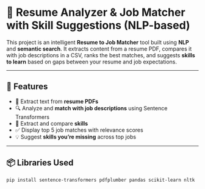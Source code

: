 # 📄 Resume Analyzer & Job Matcher with Skill Suggestions (NLP-based)

This project is an intelligent **Resume to Job Matcher** tool built using **NLP** and **semantic search**. It extracts content from a resume PDF, compares it with job descriptions in a CSV, ranks the best matches, and suggests **skills to learn** based on gaps between your resume and job expectations.

---

## 🚀 Features

- 📌 Extract text from **resume PDFs**
- 🔍 Analyze and **match with job descriptions** using Sentence Transformers
- 🧠 Extract and compare **skills**
- ✅ Display top 5 job matches with relevance scores
- 💡 Suggest **skills you’re missing** across top jobs

---

## 📦 Libraries Used

```bash
pip install sentence-transformers pdfplumber pandas scikit-learn nltk
